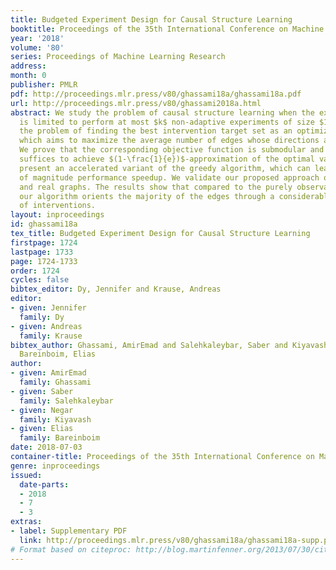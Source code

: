 ```yaml
---
title: Budgeted Experiment Design for Causal Structure Learning
booktitle: Proceedings of the 35th International Conference on Machine Learning
year: '2018'
volume: '80'
series: Proceedings of Machine Learning Research
address: 
month: 0
publisher: PMLR
pdf: http://proceedings.mlr.press/v80/ghassami18a/ghassami18a.pdf
url: http://proceedings.mlr.press/v80/ghassami2018a.html
abstract: We study the problem of causal structure learning when the experimenter
  is limited to perform at most $k$ non-adaptive experiments of size $1$. We formulate
  the problem of finding the best intervention target set as an optimization problem,
  which aims to maximize the average number of edges whose directions are resolved.
  We prove that the corresponding objective function is submodular and a greedy algorithm
  suffices to achieve $(1-\frac{1}{e})$-approximation of the optimal value. We further
  present an accelerated variant of the greedy algorithm, which can lead to orders
  of magnitude performance speedup. We validate our proposed approach on synthetic
  and real graphs. The results show that compared to the purely observational setting,
  our algorithm orients the majority of the edges through a considerably small number
  of interventions.
layout: inproceedings
id: ghassami18a
tex_title: Budgeted Experiment Design for Causal Structure Learning
firstpage: 1724
lastpage: 1733
page: 1724-1733
order: 1724
cycles: false
bibtex_editor: Dy, Jennifer and Krause, Andreas
editor:
- given: Jennifer
  family: Dy
- given: Andreas
  family: Krause
bibtex_author: Ghassami, AmirEmad and Salehkaleybar, Saber and Kiyavash, Negar and
  Bareinboim, Elias
author:
- given: AmirEmad
  family: Ghassami
- given: Saber
  family: Salehkaleybar
- given: Negar
  family: Kiyavash
- given: Elias
  family: Bareinboim
date: 2018-07-03
container-title: Proceedings of the 35th International Conference on Machine Learning
genre: inproceedings
issued:
  date-parts:
  - 2018
  - 7
  - 3
extras:
- label: Supplementary PDF
  link: http://proceedings.mlr.press/v80/ghassami18a/ghassami18a-supp.pdf
# Format based on citeproc: http://blog.martinfenner.org/2013/07/30/citeproc-yaml-for-bibliographies/
---
```

